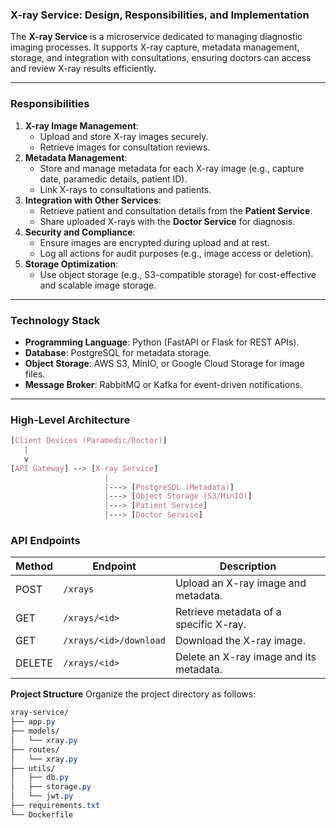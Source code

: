 ### **X-ray Service: Design, Responsibilities, and Implementation**

The **X-ray Service** is a microservice dedicated to managing diagnostic imaging processes. It supports X-ray capture, metadata management, storage, and integration with consultations, ensuring doctors can access and review X-ray results efficiently.

---
### **Responsibilities**
1. **X-ray Image Management**:
    - Upload and store X-ray images securely.
    - Retrieve images for consultation reviews.
2. **Metadata Management**:
    - Store and manage metadata for each X-ray image (e.g., capture date, paramedic details, patient ID).
    - Link X-rays to consultations and patients.
3. **Integration with Other Services**:
    - Retrieve patient and consultation details from the **Patient Service**.
    - Share uploaded X-rays with the **Doctor Service** for diagnosis.
4. **Security and Compliance**:
    - Ensure images are encrypted during upload and at rest.
    - Log all actions for audit purposes (e.g., image access or deletion).
5. **Storage Optimization**:
    - Use object storage (e.g., S3-compatible storage) for cost-effective and scalable image storage.
---
### **Technology Stack**
- **Programming Language**: Python (FastAPI or Flask for REST APIs).
- **Database**: PostgreSQL for metadata storage.
- **Object Storage**: AWS S3, MinIO, or Google Cloud Storage for image files.
- **Message Broker**: RabbitMQ or Kafka for event-driven notifications.
---
### **High-Level Architecture**
```css
[Client Devices (Paramedic/Doctor)]
   |
   v
[API Gateway] --> [X-ray Service]
                     |
                     |---> [PostgreSQL (Metadata)]
                     |---> [Object Storage (S3/MinIO)]
                     |---> [Patient Service]
                     |---> [Doctor Service]
```
### **API Endpoints**

| **Method** | **Endpoint**           | **Description**                         |
| ---------- | ---------------------- | --------------------------------------- |
| POST       | `/xrays`               | Upload an X-ray image and metadata.     |
| GET        | `/xrays/<id>`          | Retrieve metadata of a specific X-ray.  |
| GET        | `/xrays/<id>/download` | Download the X-ray image.               |
| DELETE     | `/xrays/<id>`          | Delete an X-ray image and its metadata. |
**Project Structure**
Organize the project directory as follows:
```css
xray-service/
├── app.py
├── models/
│   └── xray.py
├── routes/
│   └── xray.py
├── utils/
│   ├── db.py
│   ├── storage.py
│   └── jwt.py
├── requirements.txt
└── Dockerfile
```